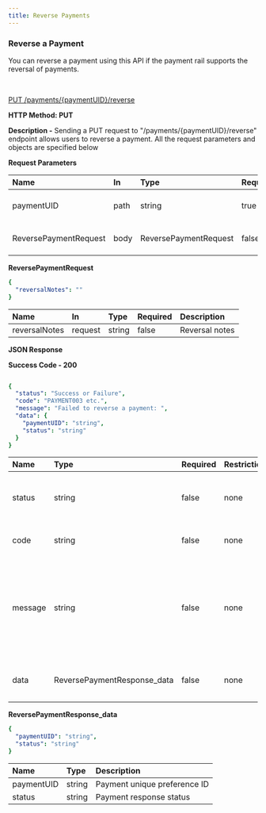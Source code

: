 ```yaml
---
title: Reverse Payments
---
```


### **Reverse a Payment**

You can reverse a payment using this API if the payment rail supports the reversal of payments.

<br>

[PUT /payments/{paymentUID}/reverse](https://finzlyconnect-api-developer-portal.redoc.ly/openapi/paymentapi/operation/reversePaymentV3/)

**HTTP Method: PUT**

**Description -** Sending a PUT request to "/payments/{paymentUID}/reverse" endpoint allows users to reverse a payment. All the request parameters and objects are specified below

**Request Parameters**


|**Name**|**In**|**Type**|**Required**|**Description**|
| :- | :- | :- | :- | :- |
|paymentUID|path|string|true|Payment unique identifier|
|ReversePaymentRequest|body|ReversePaymentRequest|false |Reverse payment response|

**ReversePaymentRequest**

```yaml Before
{
  "reversalNotes": "" 
}
```

|**Name**|**In**|**Type**|**Required**|**Description**|
| :- | :- | :- | :- | :- |
|reversalNotes|request|string|false|Reversal notes|

**JSON Response**

**Success Code - 200**

```yaml Before

{
  "status": "Success or Failure",
  "code": "PAYMENT003 etc.",
  "message": "Failed to reverse a payment: ",
  "data": {
    "paymentUID": "string",
	"status": "string"
  }
}

```

|**Name**|**Type**|**Required**|**Restrictions**|**Description**|
| :- | :- | :- | :- | :- |
|status|string|false|none|Status of the API request either it will be a success or a failure|
|code|string|false|none|Code associated with the error.|
|message|string|false|none|Error message corresponding to the error code indicating the issue in API call and an indication on how to resolve it.|
|data|ReversePaymentResponse_data|false|none|Reverse Payment Response Data|


**ReversePaymentResponse_data**

```yaml Before
{
  "paymentUID": "string",
  "status": "string"
}

```


|**Name**|**Type**|**Description**|
| :- | :- | :- |
|paymentUID|string|Payment unique preference ID|
|status|string|Payment response status|
